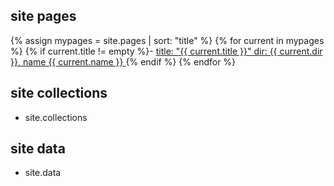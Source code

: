 ## site pages
{% assign mypages = site.pages | sort: "title" %}
{% for current in mypages %}
{% if current.title != empty %}- <a href="{{ current.url }}">title: "{{ current.title }}" dir: {{ current.dir }}, name {{ current.name }} </a>{% endif %}
{% endfor %}

## site collections

- site.collections 

## site data

- site.data

